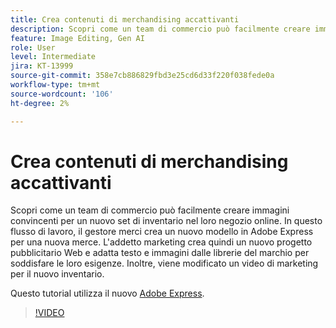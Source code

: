 ```yaml
---
title: Crea contenuti di merchandising accattivanti
description: Scopri come un team di commercio può facilmente creare immagini convincenti per un nuovo set di inventario nel proprio negozio online
feature: Image Editing, Gen AI
role: User
level: Intermediate
jira: KT-13999
source-git-commit: 358e7cb886829fbd3e25cd6d33f220f038fede0a
workflow-type: tm+mt
source-wordcount: '106'
ht-degree: 2%

---
```


# Crea contenuti di merchandising accattivanti

Scopri come un team di commercio può facilmente creare immagini convincenti per un nuovo set di inventario nel loro negozio online. In questo flusso di lavoro, il gestore merci crea un nuovo modello in Adobe Express per una nuova merce. L&#39;addetto marketing crea quindi un nuovo progetto pubblicitario Web e adatta testo e immagini dalle librerie del marchio per soddisfare le loro esigenze. Inoltre, viene modificato un video di marketing per il nuovo inventario.

Questo tutorial utilizza il nuovo [Adobe Express](https://www.adobe.com/express/).

>[!VIDEO](https://video.tv.adobe.com/v/3424458?quality=12&learn=on&hidetitle=true)
